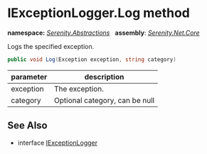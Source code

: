 # IExceptionLogger.Log method
**namespace:** *[Serenity.Abstractions](../../README.md#serenity.abstractions-namespace)*   **assembly**: *[Serenity.Net.Core](../../README.md)*

Logs the specified exception.

```csharp
public void Log(Exception exception, string category)
```

| parameter | description |
| --- | --- |
| exception | The exception. |
| category | Optional category, can be null |

## See Also

* interface [IExceptionLogger](../IExceptionLogger.md)